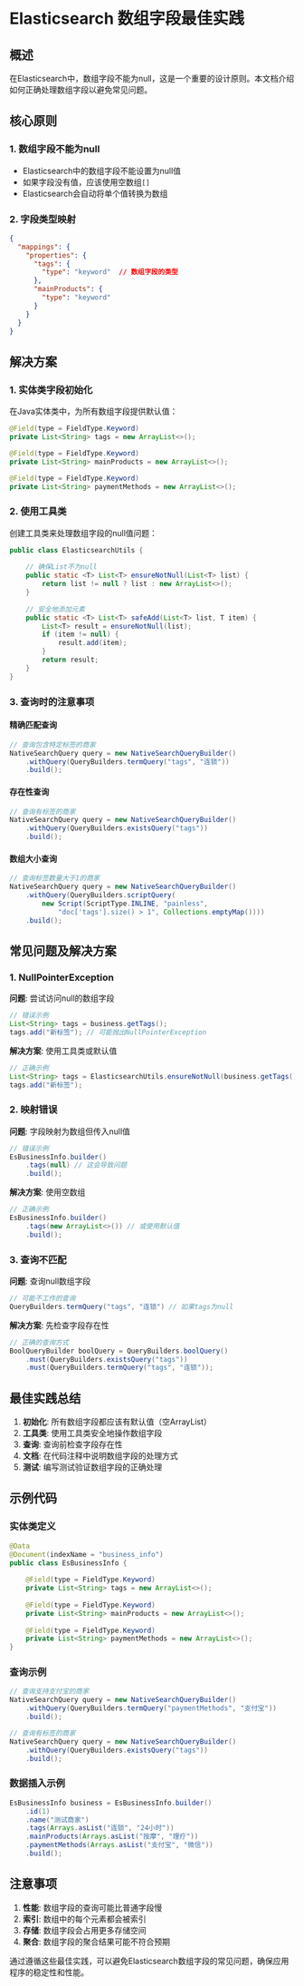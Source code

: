 # Elasticsearch 数组字段最佳实践

## 概述

在Elasticsearch中，数组字段不能为null，这是一个重要的设计原则。本文档介绍如何正确处理数组字段以避免常见问题。

## 核心原则

### 1. 数组字段不能为null
- Elasticsearch中的数组字段不能设置为null值
- 如果字段没有值，应该使用空数组`[]`
- Elasticsearch会自动将单个值转换为数组

### 2. 字段类型映射
```json
{
  "mappings": {
    "properties": {
      "tags": {
        "type": "keyword"  // 数组字段的类型
      },
      "mainProducts": {
        "type": "keyword"
      }
    }
  }
}
```

## 解决方案

### 1. 实体类字段初始化

在Java实体类中，为所有数组字段提供默认值：

```java
@Field(type = FieldType.Keyword)
private List<String> tags = new ArrayList<>();

@Field(type = FieldType.Keyword)
private List<String> mainProducts = new ArrayList<>();

@Field(type = FieldType.Keyword)
private List<String> paymentMethods = new ArrayList<>();
```

### 2. 使用工具类

创建工具类来处理数组字段的null值问题：

```java
public class ElasticsearchUtils {
    
    // 确保List不为null
    public static <T> List<T> ensureNotNull(List<T> list) {
        return list != null ? list : new ArrayList<>();
    }
    
    // 安全地添加元素
    public static <T> List<T> safeAdd(List<T> list, T item) {
        List<T> result = ensureNotNull(list);
        if (item != null) {
            result.add(item);
        }
        return result;
    }
}
```

### 3. 查询时的注意事项

#### 精确匹配查询
```java
// 查询包含特定标签的商家
NativeSearchQuery query = new NativeSearchQueryBuilder()
    .withQuery(QueryBuilders.termQuery("tags", "连锁"))
    .build();
```

#### 存在性查询
```java
// 查询有标签的商家
NativeSearchQuery query = new NativeSearchQueryBuilder()
    .withQuery(QueryBuilders.existsQuery("tags"))
    .build();
```

#### 数组大小查询
```java
// 查询标签数量大于1的商家
NativeSearchQuery query = new NativeSearchQueryBuilder()
    .withQuery(QueryBuilders.scriptQuery(
        new Script(ScriptType.INLINE, "painless", 
            "doc['tags'].size() > 1", Collections.emptyMap())))
    .build();
```

## 常见问题及解决方案

### 1. NullPointerException
**问题**: 尝试访问null的数组字段
```java
// 错误示例
List<String> tags = business.getTags();
tags.add("新标签"); // 可能抛出NullPointerException
```

**解决方案**: 使用工具类或默认值
```java
// 正确示例
List<String> tags = ElasticsearchUtils.ensureNotNull(business.getTags());
tags.add("新标签");
```

### 2. 映射错误
**问题**: 字段映射为数组但传入null值
```java
// 错误示例
EsBusinessInfo.builder()
    .tags(null) // 这会导致问题
    .build();
```

**解决方案**: 使用空数组
```java
// 正确示例
EsBusinessInfo.builder()
    .tags(new ArrayList<>()) // 或使用默认值
    .build();
```

### 3. 查询不匹配
**问题**: 查询null数组字段
```java
// 可能不工作的查询
QueryBuilders.termQuery("tags", "连锁") // 如果tags为null
```

**解决方案**: 先检查字段存在性
```java
// 正确的查询方式
BoolQueryBuilder boolQuery = QueryBuilders.boolQuery()
    .must(QueryBuilders.existsQuery("tags"))
    .must(QueryBuilders.termQuery("tags", "连锁"));
```

## 最佳实践总结

1. **初始化**: 所有数组字段都应该有默认值（空ArrayList）
2. **工具类**: 使用工具类安全地操作数组字段
3. **查询**: 查询前检查字段存在性
4. **文档**: 在代码注释中说明数组字段的处理方式
5. **测试**: 编写测试验证数组字段的正确处理

## 示例代码

### 实体类定义
```java
@Data
@Document(indexName = "business_info")
public class EsBusinessInfo {
    
    @Field(type = FieldType.Keyword)
    private List<String> tags = new ArrayList<>();
    
    @Field(type = FieldType.Keyword)
    private List<String> mainProducts = new ArrayList<>();
    
    @Field(type = FieldType.Keyword)
    private List<String> paymentMethods = new ArrayList<>();
}
```

### 查询示例
```java
// 查询支持支付宝的商家
NativeSearchQuery query = new NativeSearchQueryBuilder()
    .withQuery(QueryBuilders.termQuery("paymentMethods", "支付宝"))
    .build();

// 查询有标签的商家
NativeSearchQuery query = new NativeSearchQueryBuilder()
    .withQuery(QueryBuilders.existsQuery("tags"))
    .build();
```

### 数据插入示例
```java
EsBusinessInfo business = EsBusinessInfo.builder()
    .id(1)
    .name("测试商家")
    .tags(Arrays.asList("连锁", "24小时"))
    .mainProducts(Arrays.asList("按摩", "理疗"))
    .paymentMethods(Arrays.asList("支付宝", "微信"))
    .build();
```

## 注意事项

1. **性能**: 数组字段的查询可能比普通字段慢
2. **索引**: 数组中的每个元素都会被索引
3. **存储**: 数组字段会占用更多存储空间
4. **聚合**: 数组字段的聚合结果可能不符合预期

通过遵循这些最佳实践，可以避免Elasticsearch数组字段的常见问题，确保应用程序的稳定性和性能。 
